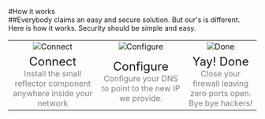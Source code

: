 #How it works
<br/>
##Everybody claims an easy and secure solution. But our's is different.<br/>Here is how it works. Security should be simple and easy.
<br/>

||||
|:--:|:--:|:--:|
|![Connect](articles/software.md/cybersecurity/reflectionnetwork/how.md/connect.png)|![Configure](articles/software.md/cybersecurity/reflectionnetwork/how.md/configure.png)|![Done](articles/software.md/cybersecurity/reflectionnetwork/how.md/done.png)|
|<font size="5em">Connect</font><br/><font size="3em" color="grey">Install the small reflector component anywhere inside your network</font>|<font size="5em">Configure</font><br/><font size="3em" color="grey">Configure your DNS to point to the new IP we provide.</font>|<font size="5em">Yay! Done</font><br/><font size="3em" color="grey">Close your firewall leaving zero ports open. Bye bye hackers!</font>|
